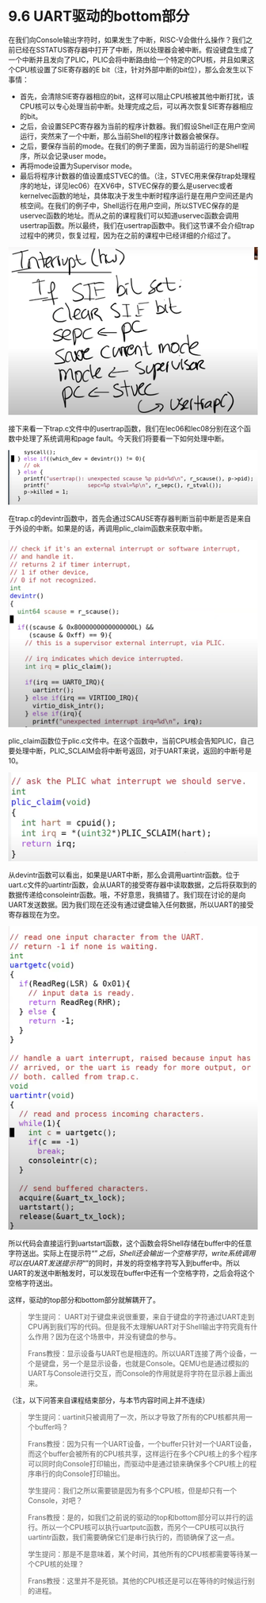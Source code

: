 # 9.6 UART驱动的bottom部分

在我们向Console输出字符时，如果发生了中断，RISC-V会做什么操作？我们之前已经在SSTATUS寄存器中打开了中断，所以处理器会被中断。假设键盘生成了一个中断并且发向了PLIC，PLIC会将中断路由给一个特定的CPU核，并且如果这个CPU核设置了SIE寄存器的E bit（注，针对外部中断的bit位），那么会发生以下事情：

* 首先，会清除SIE寄存器相应的bit，这样可以阻止CPU核被其他中断打扰，该CPU核可以专心处理当前中断。处理完成之后，可以再次恢复SIE寄存器相应的bit。
* 之后，会设置SEPC寄存器为当前的程序计数器。我们假设Shell正在用户空间运行，突然来了一个中断，那么当前Shell的程序计数器会被保存。
* 之后，要保存当前的mode。在我们的例子里面，因为当前运行的是Shell程序，所以会记录user mode。
* 再将mode设置为Supervisor mode。
* 最后将程序计数器的值设置成STVEC的值。（注，STVEC用来保存trap处理程序的地址，详见lec06）在XV6中，STVEC保存的要么是uservec或者kernelvec函数的地址，具体取决于发生中断时程序运行是在用户空间还是内核空间。在我们的例子中，Shell运行在用户空间，所以STVEC保存的是uservec函数的地址。而从之前的课程我们可以知道uservec函数会调用usertrap函数。所以最终，我们在usertrap函数中。我们这节课不会介绍trap过程中的拷贝，恢复过程，因为在之前的课程中已经详细的介绍过了。

![](../gitbook/assets/image%20%28388%29.png)

接下来看一下trap.c文件中的usertrap函数，我们在lec06和lec08分别在这个函数中处理了系统调用和page fault。今天我们将要看一下如何处理中断。

![](../gitbook/assets/image%20%28415%29.png)

在trap.c的devintr函数中，首先会通过SCAUSE寄存器判断当前中断是否是来自于外设的中断。如果是的话，再调用plic\_claim函数来获取中断。

![](../gitbook/assets/image%20%28441%29%20%281%29%20%281%29%20%281%29.png)

plic\_claim函数位于plic.c文件中。在这个函数中，当前CPU核会告知PLIC，自己要处理中断，PLIC\_SCLAIM会将中断号返回，对于UART来说，返回的中断号是10。

![](../gitbook/assets/image%20%28383%29.png)

从devintr函数可以看出，如果是UART中断，那么会调用uartintr函数。位于uart.c文件的uartintr函数，会从UART的接受寄存器中读取数据，之后将获取到的数据传递给consoleintr函数。哦，不好意思，我搞错了。我们现在讨论的是向UART发送数据。因为我们现在还没有通过键盘输入任何数据，所以UART的接受寄存器现在为空。

![](../gitbook/assets/image%20%28412%29.png)

所以代码会直接运行到uartstart函数，这个函数会将Shell存储在buffer中的任意字符送出。实际上在提示符“$”之后，Shell还会输出一个空格字符，write系统调用可以在UART发送提示符“$”的同时，并发的将空格字符写入到buffer中。所以UART的发送中断触发时，可以发现在buffer中还有一个空格字符，之后会将这个空格字符送出。

这样，驱动的top部分和bottom部分就解耦开了。

> 学生提问： UART对于键盘来说很重要，来自于键盘的字符通过UART走到CPU再到我们写的代码。但是我不太理解UART对于Shell输出字符究竟有什么作用？因为在这个场景中，并没有键盘的参与。
>
> Frans教授：显示设备与UART也是相连的。所以UART连接了两个设备，一个是键盘，另一个是显示设备，也就是Console。QEMU也是通过模拟的UART与Console进行交互，而Console的作用就是将字符在显示器上画出来。

（注，以下问答来自课程结束部分，与本节内容时间上并不连续）

> 学生提问：uartinit只被调用了一次，所以才导致了所有的CPU核都共用一个buffer吗？
>
> Frans教授：因为只有一个UART设备，一个buffer只针对一个UART设备，而这个buffer会被所有的CPU核共享，这样运行在多个CPU核上的多个程序可以同时向Console打印输出，而驱动中是通过锁来确保多个CPU核上的程序串行的向Console打印输出。
>
> 学生提问：我们之所以需要锁是因为有多个CPU核，但是却只有一个Console，对吧？
>
> Frans教授：是的，如我们之前说的驱动的top和bottom部分可以并行的运行。所以一个CPU核可以执行uartputc函数，而另个一CPU核可以执行uartintr函数，我们需要确保它们是串行执行的，而锁确保了这一点。
>
> 学生提问：那是不是意味着，某个时间，其他所有的CPU核都需要等待某一个CPU核的处理？
>
> Frans教授：这里并不是死锁。其他的CPU核还是可以在等待的时候运行别的进程。

